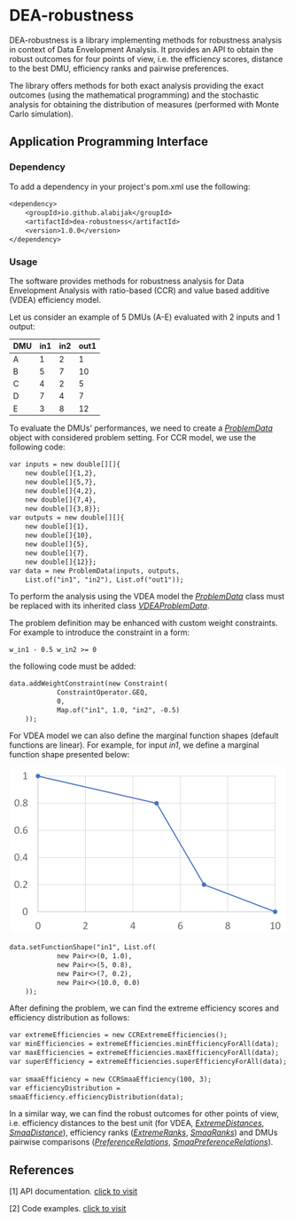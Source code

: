 # DEA-robustness

DEA-robustness is a library implementing methods for robustness analysis in context of Data Envelopment Analysis.
It provides an API to obtain the robust outcomes for four points of view, i.e. the efficiency
scores, distance to the best DMU, efficiency ranks and pairwise preferences.

The library offers methods for both exact analysis providing the exact outcomes (using the mathematical programming)
and the stochastic analysis for obtaining the distribution of measures (performed with Monte Carlo simulation).

## Application Programming Interface

### Dependency

To add a dependency in your project's pom.xml use the following:

    <dependency>
        <groupId>io.github.alabijak</groupId>
        <artifactId>dea-robustness</artifactId>
        <version>1.0.0</version>
    </dependency>

### Usage

The software provides methods for robustness analysis for Data Envelopment Analysis with ratio-based (CCR)
and value based additive (VDEA) efficiency model.

Let us consider an example of 5 DMUs (A-E) evaluated with 2 inputs and 1 output:

| DMU | in1 | in2 | out1 |
|-----|-----|-----|------|
| A   | 1   | 2   | 1    |
| B   | 5   | 7   | 10   |
| C   | 4   | 2   | 5    |
| D   | 7   | 4   | 7    |
| E   | 3   | 8   | 12   |

To evaluate the DMUs' performances, we need to create a
_[ProblemData](https://alabijak.github.io/dea-robustness/put/dea/robustness/ProblemData.html)_
object with considered problem setting. For CCR model, we use the following code:

    var inputs = new double[][]{
        new double[]{1,2},
        new double[]{5,7},
        new double[]{4,2},
        new double[]{7,4},
        new double[]{3,8}};
    var outputs = new double[][]{
        new double[]{1},
        new double[]{10},
        new double[]{5},
        new double[]{7},
        new double[]{12}};
    var data = new ProblemData(inputs, outputs, 
        List.of("in1", "in2"), List.of("out1"));

To perform the analysis using the VDEA model
the _[ProblemData](https://alabijak.github.io/dea-robustness/put/dea/robustness/ProblemData.html)_ class must be
replaced
with
its inherited class
_[VDEAProblemData](https://alabijak.github.io/dea-robustness/put/dea/robustness/VDEAProblemData.html)_.

The problem definition may be enhanced with custom weight constraints. For example to
introduce the constraint in a form:

    w_in1 - 0.5 w_in2 >= 0

the following code must be added:

    data.addWeightConstraint(new Constraint(
                ConstraintOperator.GEQ,
                0,
                Map.of("in1", 1.0, "in2", -0.5)
        ));

For VDEA model we can also define the marginal function shapes (default functions are linear).
For example, for input _in1_, we define a marginal function shape presented below:

<img src="doc/in1.png" alt="marginal function shape for in1" width="500"/>

    data.setFunctionShape("in1", List.of(
                new Pair<>(0, 1.0),
                new Pair<>(5, 0.8),
                new Pair<>(7, 0.2),
                new Pair<>(10.0, 0.0)
        ));

After defining the problem, we can find the extreme efficiency scores and efficiency distribution
as follows:

    var extremeEfficiencies = new CCRExtremeEfficiencies();
    var minEfficiencies = extremeEfficiencies.minEfficiencyForAll(data);
    var maxEfficiencies = extremeEfficiencies.maxEfficiencyForAll(data);
    var superEfficiency = extremeEfficiencies.superEfficiencyForAll(data);
    
    var smaaEfficiency = new CCRSmaaEfficiency(100, 3);
    var efficiencyDistribution = smaaEfficiency.efficiencyDistribution(data);

In a similar way, we can find the robust outcomes for other points of view, i.e.
efficiency distances to the best unit (for VDEA,
_[ExtremeDistances](https://alabijak.github.io/dea-robustness/put/dea/robustness/ExtremeDistances.html)_,
_[SmaaDistance](https://alabijak.github.io/dea-robustness/put/dea/robustness/SmaaDistance.html)_), efficiency
ranks (_[ExtremeRanks](https://alabijak.github.io/dea-robustness/put/dea/robustness/ExtremeRanks.html)_,
_[SmaaRanks](https://alabijak.github.io/dea-robustness/put/dea/robustness/SmaaRanks.html)_)
and DMUs pairwise comparisons
(_[PreferenceRelations](https://alabijak.github.io/dea-robustness/put/dea/robustness/PreferenceRelations.html)_,
_[SmaaPreferenceRelations](https://alabijak.github.io/dea-robustness/put/dea/robustness/SmaaPreferenceRelations.html)_).

## References

[1] API documentation. [click to visit](https://alabijak.github.io/dea-robustness)

[2] Code examples. [click to visit](https://github.com/alabijak/dea-robustness-examples)
